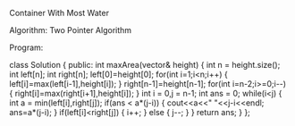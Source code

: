 Container With Most Water

Algorithm:
  Two Pointer Algorithm

Program:

class Solution {
public:
    int maxArea(vector<int>& height) {
        int n = height.size();
        int left[n];
        int right[n];
        left[0]=height[0];
        for(int i=1;i<n;i++)
        {
            left[i]=max(left[i-1],height[i]);
        }
        right[n-1]=height[n-1];
        for(int i=n-2;i>=0;i--)
        {
            right[i]=max(right[i+1],height[i]);
        }
        int i = 0,j = n-1;
        int ans = 0;
        while(i<j)
        {
            int a = min(left[i],right[j]);
            if(ans < a*(j-i))
            {
                cout<<a<<" "<<j-i<<endl;
                ans=a*(j-i);
            }
            if(left[i]<right[j])
            {
                i++;
            }
            else
            {
                j--;
            }
        }
        return ans;
    }
};
